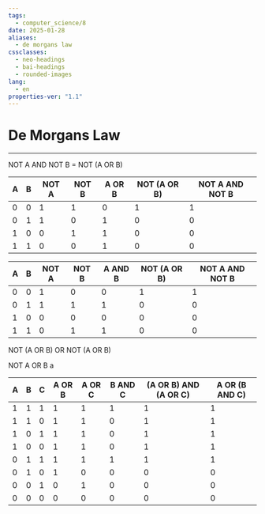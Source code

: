 ```yaml
---
tags:
  - computer_science/8
date: 2025-01-28
aliases:
  - de morgans law
cssclasses:
  - neo-headings
  - bai-headings
  - rounded-images
lang:
  - en
properties-ver: "1.1"
---
```

# De Morgans Law

***
NOT A AND NOT B = NOT (A OR B)

| A   | B   | NOT A | NOT B | A OR B | NOT (A OR B) | NOT A AND NOT B |
| --- | --- | ----- | ----- | ------ | ------------ | --------------- |
| 0   | 0   | 1     | 1     | 0      | 1            | 1               |
| 0   | 1   | 1     | 0     | 1      | 0            | 0               |
| 1   | 0   | 0     | 1     | 1      | 0            | 0               |
| 1   | 1   | 0     | 0     | 1      | 0            | 0               |


| A   | B   | NOT A | NOT B | A AND B | NOT (A OR B) | NOT A AND NOT B |
| --- | --- | ----- | ----- | ------- | ------------ | --------------- |
| 0   | 0   | 1     | 0     | 0       | 1            | 1               |
| 0   | 1   | 1     | 1     | 1       | 0            | 0               |
| 1   | 0   | 0     | 0     | 0       | 0            | 0               |
| 1   | 1   | 0     | 1     | 1       | 0            | 0               |
NOT (A OR B) OR NOT (A OR B)

NOT A OR B
a

| A   | B   | C   | A OR B | A OR C | B AND C | (A OR B) AND (A OR C) | A OR (B AND C) |
| --- | --- | --- | ------ | ------ | ------- | --------------------- | -------------- |
| 1   | 1   | 1   | 1      | 1      | 1       | 1                     | 1              |
| 1   | 1   | 0   | 1      | 1      | 0       | 1                     | 1              |
| 1   | 0   | 1   | 1      | 1      | 0       | 1                     | 1              |
| 1   | 0   | 0   | 1      | 1      | 0       | 1                     | 1              |
| 0   | 1   | 1   | 1      | 1      | 1       | 1                     | 1              |
| 0   | 1   | 0   | 1      | 0      | 0       | 0                     | 0              |
| 0   | 0   | 1   | 0      | 1      | 0       | 0                     | 0              |
| 0   | 0   | 0   | 0      | 0      | 0       | 0                     | 0              |

